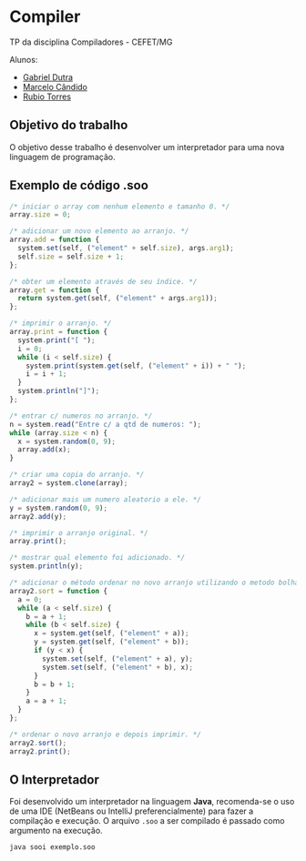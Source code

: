 # Compiler

TP da disciplina Compiladores - CEFET/MG

Alunos:
- [Gabriel Dutra](https://gabrieldutra.github.io/)
- [Marcelo Cândido](https://github.com/MarceloFCandido)
- [Rubio Torres](https://github.com/rubiotorres)

## Objetivo do trabalho
O	objetivo	desse	trabalho	é	desenvolver	um	interpretador	para	uma	nova
linguagem	 de	 programação.

## Exemplo de código .soo

```JavaScript
/* iniciar o array com nenhum elemento e tamanho 0. */
array.size = 0;

/* adicionar um novo elemento ao arranjo. */
array.add = function {
  system.set(self, ("element" + self.size), args.arg1);
  self.size = self.size + 1;
};

/* obter um elemento através de seu índice. */
array.get = function {
  return system.get(self, ("element" + args.arg1));
};

/* imprimir o arranjo. */
array.print = function {
  system.print("[ ");
  i = 0;
  while (i < self.size) {
    system.print(system.get(self, ("element" + i)) + " ");
    i = i + 1;
  }
  system.println("]");
};

/* entrar c/ numeros no arranjo. */
n = system.read("Entre c/ a qtd de numeros: ");
while (array.size < n) {
  x = system.random(0, 9);
  array.add(x);
}

/* criar uma copia do arranjo. */
array2 = system.clone(array);

/* adicionar mais um numero aleatorio a ele. */
y = system.random(0, 9);
array2.add(y);

/* imprimir o arranjo original. */
array.print();

/* mostrar qual elemento foi adicionado. */
system.println(y);

/* adicionar o método ordenar no novo arranjo utilizando o metodo bolha. */
array2.sort = function {
  a = 0;
  while (a < self.size) {
    b = a + 1;
    while (b < self.size) {
      x = system.get(self, ("element" + a));
      y = system.get(self, ("element" + b));
      if (y < x) {
        system.set(self, ("element" + a), y);
        system.set(self, ("element" + b), x);
      }
      b = b + 1;
    }
    a = a + 1;
  }
};

/* ordenar o novo arranjo e depois imprimir. */
array2.sort();
array2.print();

```

## O Interpretador
Foi desenvolvido um interpretador na linguagem **Java**, recomenda-se o uso de uma IDE (NetBeans ou IntelliJ preferencialmente) para fazer a compilação e execução. O arquivo `.soo` a ser compilado é passado como argumento na execução.
```
java sooi exemplo.soo
```
